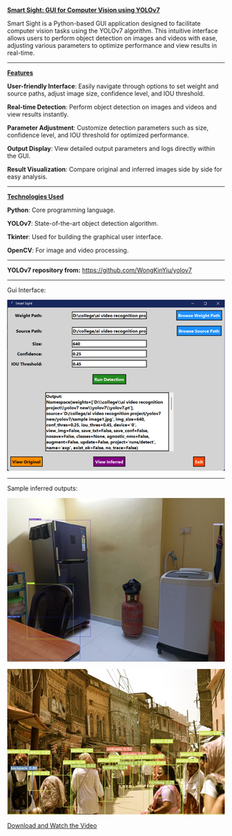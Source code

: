 <ins> **Smart Sight: GUI for Computer Vision using YOLOv7** </ins>

Smart Sight is a Python-based GUI application designed to facilitate computer vision tasks using the YOLOv7 algorithm. This intuitive interface allows users to perform object detection on images and videos with ease, adjusting various parameters to optimize performance and view results in real-time.

---

<ins> **Features** </ins>

**User-friendly Interface**: Easily navigate through options to set weight and source paths, adjust image size, confidence level, and IOU threshold.

**Real-time Detection**: Perform object detection on images and videos and view results instantly.

**Parameter Adjustment**: Customize detection parameters such as size, confidence level, and IOU threshold for optimized performance.

**Output Display**: View detailed output parameters and logs directly within the GUI.

**Result Visualization**: Compare original and inferred images side by side for easy analysis.

---

<ins> **Technologies Used**  </ins>

**Python**: Core programming language.

**YOLOv7**: State-of-the-art object detection algorithm.

**Tkinter**: Used for building the graphical user interface.

**OpenCV**: For image and video processing.

---

**YOLOv7 repository from:** https://github.com/WongKinYiu/yolov7

---

Gui Interface:

![Interface](https://github.com/Akhil-0190/Smart-Sight-YOLOv7-GUI/blob/main/gui.png)

---

Sample inferred outputs:

![Image1](https://github.com/Akhil-0190/Smart-Sight-YOLOv7-GUI/blob/main/sample%20image1.jpg)

![Image2](https://github.com/Akhil-0190/Smart-Sight-YOLOv7-GUI/blob/main/streetDetected.jpg)


[Download and Watch the Video](main/sample%20video1.mp4)
